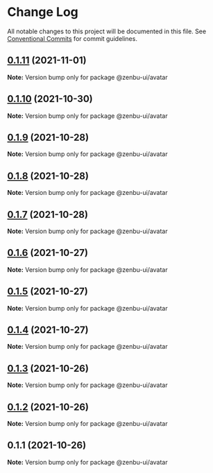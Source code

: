 # Change Log

All notable changes to this project will be documented in this file.
See [Conventional Commits](https://conventionalcommits.org) for commit guidelines.

## [0.1.11](https://github.com/KodepandaID/zenbu-ui/compare/@zenbu-ui/avatar@0.1.10...@zenbu-ui/avatar@0.1.11) (2021-11-01)

**Note:** Version bump only for package @zenbu-ui/avatar





## [0.1.10](https://github.com/KodepandaID/zenbu-ui/compare/@zenbu-ui/avatar@0.1.9...@zenbu-ui/avatar@0.1.10) (2021-10-30)

**Note:** Version bump only for package @zenbu-ui/avatar





## [0.1.9](https://github.com/KodepandaID/zenbu-ui/compare/@zenbu-ui/avatar@0.1.8...@zenbu-ui/avatar@0.1.9) (2021-10-28)

**Note:** Version bump only for package @zenbu-ui/avatar





## [0.1.8](https://github.com/KodepandaID/zenbu-ui/compare/@zenbu-ui/avatar@0.1.7...@zenbu-ui/avatar@0.1.8) (2021-10-28)

**Note:** Version bump only for package @zenbu-ui/avatar





## [0.1.7](https://github.com/KodepandaID/zenbu-ui/compare/@zenbu-ui/avatar@0.1.6...@zenbu-ui/avatar@0.1.7) (2021-10-28)

**Note:** Version bump only for package @zenbu-ui/avatar





## [0.1.6](https://github.com/KodepandaID/zenbu-ui/compare/@zenbu-ui/avatar@0.1.5...@zenbu-ui/avatar@0.1.6) (2021-10-27)

**Note:** Version bump only for package @zenbu-ui/avatar





## [0.1.5](https://github.com/KodepandaID/zenbu-ui/compare/@zenbu-ui/avatar@0.1.4...@zenbu-ui/avatar@0.1.5) (2021-10-27)

**Note:** Version bump only for package @zenbu-ui/avatar





## [0.1.4](https://github.com/KodepandaID/zenbu-ui/compare/@zenbu-ui/avatar@0.1.3...@zenbu-ui/avatar@0.1.4) (2021-10-27)

**Note:** Version bump only for package @zenbu-ui/avatar





## [0.1.3](https://github.com/KodepandaID/zenbu-ui/compare/@zenbu-ui/avatar@0.1.2...@zenbu-ui/avatar@0.1.3) (2021-10-26)

**Note:** Version bump only for package @zenbu-ui/avatar





## [0.1.2](https://github.com/KodepandaID/zenbu-ui/compare/@zenbu-ui/avatar@0.1.1...@zenbu-ui/avatar@0.1.2) (2021-10-26)

**Note:** Version bump only for package @zenbu-ui/avatar





## 0.1.1 (2021-10-26)

**Note:** Version bump only for package @zenbu-ui/avatar
